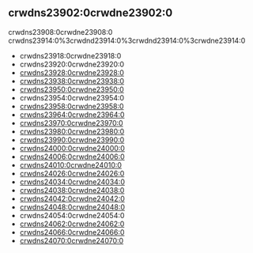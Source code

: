 ## crwdns23902:0crwdne23902:0

crwdns23908:0crwdne23908:0 crwdns23914:0%3crwdnd23914:0%3crwdnd23914:0%3crwdne23914:0

- crwdns23918:0crwdne23918:0
- crwdns23920:0crwdne23920:0
- [crwdns23928:0crwdne23928:0](crwdns23924:0crwdne23924:0)
- [crwdns23938:0crwdne23938:0](crwdns23932:0crwdne23932:0)
- [crwdns23950:0crwdne23950:0](crwdns23948:0crwdne23948:0)
- crwdns23954:0crwdne23954:0
- [crwdns23958:0crwdne23958:0](crwdns23956:0crwdne23956:0)
- [crwdns23964:0crwdne23964:0](crwdns23962:0crwdne23962:0)
- [crwdns23970:0crwdne23970:0](crwdns23968:0crwdne23968:0)
- [crwdns23980:0crwdne23980:0](crwdns23976:0crwdne23976:0)
- [crwdns23990:0crwdne23990:0](crwdns23986:0crwdne23986:0)
- [crwdns24000:0crwdne24000:0](crwdns23994:0crwdne23994:0)
- [crwdns24006:0crwdne24006:0](crwdns24002:0crwdne24002:0)
- [crwdns24010:0crwdne24010:0](crwdns24008:0crwdne24008:0)
- [crwdns24026:0crwdne24026:0](crwdns24020:0crwdne24020:0)
- [crwdns24034:0crwdne24034:0](crwdns24030:0crwdne24030:0)
- [crwdns24038:0crwdne24038:0](crwdns24036:0crwdne24036:0)
- [crwdns24042:0crwdne24042:0](crwdns24040:0crwdne24040:0)
- [crwdns24048:0crwdne24048:0](crwdns24044:0crwdne24044:0)
- crwdns24054:0crwdne24054:0
- [crwdns24062:0crwdne24062:0](crwdns24056:0crwdne24056:0)
- [crwdns24066:0crwdne24066:0](crwdns24064:0crwdne24064:0)
- [crwdns24070:0crwdne24070:0](crwdns24068:0crwdne24068:0)
